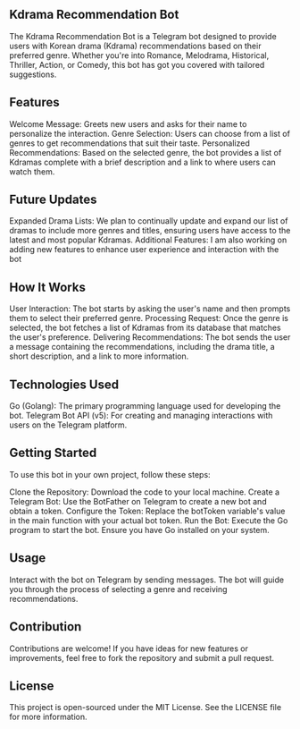 ## Kdrama Recommendation Bot
The Kdrama Recommendation Bot is a Telegram bot designed to provide users with Korean drama (Kdrama) recommendations based on their preferred genre. Whether you're into Romance, Melodrama, Historical, Thriller, Action, or Comedy, this bot has got you covered with tailored suggestions.

## Features
Welcome Message: Greets new users and asks for their name to personalize the interaction.
Genre Selection: Users can choose from a list of genres to get recommendations that suit their taste.
Personalized Recommendations: Based on the selected genre, the bot provides a list of Kdramas complete with a brief description and a link to where users can watch them.
## Future Updates
Expanded Drama Lists: We plan to continually update and expand our list of dramas to include more genres and titles, ensuring users have access to the latest and most popular Kdramas.
Additional Features: I am also working on adding new features to enhance user experience and interaction with the bot
## How It Works
User Interaction: The bot starts by asking the user's name and then prompts them to select their preferred genre.
Processing Request: Once the genre is selected, the bot fetches a list of Kdramas from its database that matches the user's preference.
Delivering Recommendations: The bot sends the user a message containing the recommendations, including the drama title, a short description, and a link to more information.
## Technologies Used
Go (Golang): The primary programming language used for developing the bot.
Telegram Bot API (v5): For creating and managing interactions with users on the Telegram platform.
## Getting Started
To use this bot in your own project, follow these steps:

Clone the Repository: Download the code to your local machine.
Create a Telegram Bot: Use the BotFather on Telegram to create a new bot and obtain a token.
Configure the Token: Replace the botToken variable's value in the main function with your actual bot token.
Run the Bot: Execute the Go program to start the bot. Ensure you have Go installed on your system.
## Usage
Interact with the bot on Telegram by sending messages. The bot will guide you through the process of selecting a genre and receiving recommendations.

## Contribution
Contributions are welcome! If you have ideas for new features or improvements, feel free to fork the repository and submit a pull request.

## License
This project is open-sourced under the MIT License. See the LICENSE file for more information.

